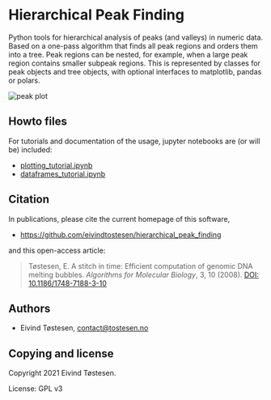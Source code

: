 # Hierarchical Peak Finding

Python tools for hierarchical analysis of peaks (and valleys) in numeric data. Based on a one-pass algorithm that finds all peak regions and orders them into a tree. Peak regions can be nested, for example, when a large peak region contains smaller subpeak regions. This is represented by classes for peak objects and tree objects, with optional interfaces to matplotlib, pandas or polars.

![peak plot](output.png "tree.plot.new(figsize=(10, 3)).ax.set_title('Bounding Boxes around peaks of maxsize=8')
tree.plot.crowns(tree.filter(maxsize=8), alpha=0.4)
tree.plot.bounding_boxes(tree.filter(maxsize=8), edgecolor='C4', linewidth=5)
tree.plot.ax.plot(X, Y, linewidth=2, color='C0');")

## Howto files
For tutorials and documentation of the usage, jupyter notebooks are (or will be) included:
* [plotting_tutorial.ipynb](plotting_tutorial.ipynb)
* [dataframes_tutorial.ipynb](dataframes_tutorial.ipynb)

## Citation
In publications, please cite the current homepage of this software,

* https://github.com/eivindtostesen/hierarchical_peak_finding

and this open-access article:

>Tøstesen, E.
>A stitch in time: Efficient computation of genomic DNA melting bubbles.
>*Algorithms for Molecular Biology*, 3, 10 (2008).
>[DOI: 10.1186/1748-7188-3-10](http://dx.doi.org/10.1186/1748-7188-3-10)


## Authors
* Eivind Tøstesen, <contact@tostesen.no>

## Copying and license
Copyright 2021 Eivind Tøstesen.

License: GPL v3
